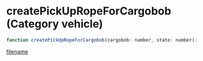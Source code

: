 # createPickUpRopeForCargobob (Category vehicle)

```js
function createPickUpRopeForCargobob(cargobob: number, state: number): void
```

[filename](createPickUpRopeForCargobob_m.md ':include')